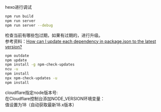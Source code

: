 hexo进行调试

```bash
npm run build
npm run server
npm run server --debug   
```

检查当前有哪些包过期，如果有过期的，进行升级。  
参考资料：[How can I update each dependency in package.json to the latest version?](https://stackoverflow.com/questions/16073603/how-can-i-update-each-dependency-in-package-json-to-the-latest-version)

```bash
npm outdate
npm update
npm install -g npm-check-updates
ncu -u
npm install
npx npm-check-updates -u
npm install
```

cloudflare指定node版本号:  
在Cloudflare控制台添加NODE_VERSION环境变量：  
值设置为18（自动获取最新18.x版本）